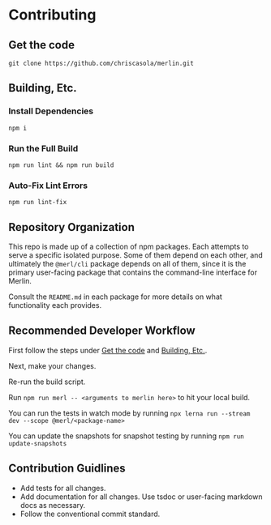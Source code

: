 # Contributing

## Get the code

`git clone https://github.com/chriscasola/merlin.git`

## Building, Etc.

### Install Dependencies

`npm i`

### Run the Full Build

`npm run lint && npm run build`

### Auto-Fix Lint Errors

`npm run lint-fix`

## Repository Organization

This repo is made up of a collection of npm packages. Each attempts to serve a specific isolated purpose. Some of them depend on each other, and ultimately the `@merl/cli` package depends on all of them, since it is the primary user-facing package that contains the command-line interface for Merlin.

Consult the `README.md` in each package for more details on what functionality each provides.

## Recommended Developer Workflow

First follow the steps under [Get the code](#get-the-code) and [Building, Etc.](#building,-etc.).

Next, make your changes.

Re-run the build script.

Run `npm run merl -- <arguments to merlin here>` to hit your local build.

You can run the tests in watch mode by running `npx lerna run --stream dev --scope @merl/<package-name>`

You can update the snapshots for snapshot testing by running `npm run update-snapshots`

## Contribution Guidlines

* Add tests for all changes.
* Add documentation for all changes. Use tsdoc or user-facing markdown docs as necessary.
* Follow the conventional commit standard.
